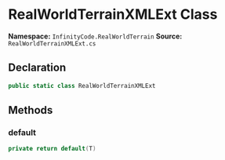 # RealWorldTerrainXMLExt Class

**Namespace:** `InfinityCode.RealWorldTerrain`
**Source:** `RealWorldTerrainXMLExt.cs`

## Declaration

```csharp
public static class RealWorldTerrainXMLExt
```

## Methods

### default

```csharp
private return default(T)
```

